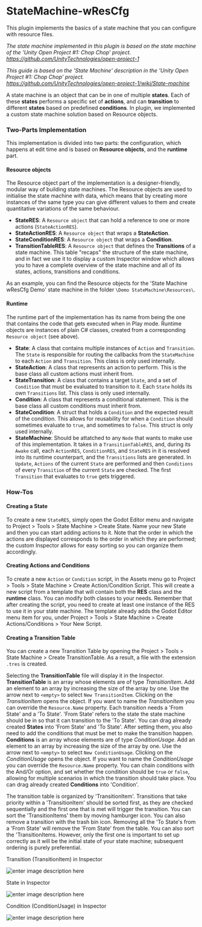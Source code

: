 # StateMachine-wResCfg
This plugin implements the basics of a state machine that you can configure with resource files.

*The state machine implemented in this plugin is based on the state machine of the 'Unity Open Project #1: Chop Chop' project.
https://github.com/UnityTechnologies/open-project-1*

*This guide is based on the 'State Machine' description in the 'Unity Open Project #1: Chop Chop' project. https://github.com/UnityTechnologies/open-project-1/wiki/State-machine*

A state machine is an object that can be in one of multiple **states**. Each of these **states** performs a specific set of **actions**, and can **transition** to different **states** based on predefined **conditions**.
In plugin, we implemented a custom state machine solution based on Resource objects.

### Two-Parts Implementation
This implementation is divided into two parts: the configuration, which happens at edit time and is based on  **Resource objects**, and the  **runtime**  part.

#### Resource objects
The Resource object part of the implementation is a designer-friendly, modular way of building state machines. The Resource objects are used to initialise the state machine with data, which means that by creating more instances of the same type you can give different values to them and create quantitative variations of the same behaviour.

-   **StateRES**: A  `Resource object`  that can hold a reference to one or more actions (`StateActionRES`).
-   **StateActionRES**: A  `Resource object`  that wraps a  **StateAction**.
-   **StateConditionRES**: A  `Resource object`  that wraps a  **Condition**.
-   **TransitionTableRES**: A  `Resource object`  that defines the  **Transitions**  of a state machine. This table "recaps" the structure of the state machine, and in fact we use it to display a custom Inspector window which allows you to have a complete overview of the state machine and all of its states, actions, transitions and conditions.

As an example, you can find the Resource objects for the 'State Machine wResCfg Demo' state machine in the folder  `\Demo StateMachine\Resources\`.

#### Runtime
The runtime part of the implementation has its name from being the one that contains the code that gets executed when in Play mode. Runtime objects are instances of plain C# classes, created from a corresponding  `Resource object`  (see above).

-   **State**: A class that contains multiple instances of  `Action`  and  `Transition`. The  `State`  is responsible for routing the callbacks from the  `StateMachine`  to each  `Action`  and  `Transition`. This class is only used internally.
-   **StateAction**: A class that represents an action to perform. This is the base class all custom actions must inherit from.
-   **StateTransition**: A class that contains a target  `State`, and a set of  `Condition`  that must be evaluated to transition to it. Each  `State`  holds its own  `Transitions`  list. This class is only used internally.
-   **Condition**: A class that represents a conditional statement. This is the base class all custom conditions must inherit from.
-   **StateCondition**: A struct that holds a  `Condition`  and the expected result of the condition. This allows for reusability for when a  `Condition`  should sometimes evaluate to  `true`, and sometimes to  `false`. This struct is only used internally.
-   **StateMachine**: Should be attatched to any  `Node`  that wants to make use of this implementation. It takes in a  `TransitionTableRES`, and, during its  `Awake`  call, each  `ActionRES`,  `ConditionRES`, and  `StateRES`  in it is resolved into its runtime counterpart, and the  `Transitions`  lists are generated. In  `Update`,  `Actions`  of the current  `State`  are performed and then  `Conditions`  of every  `Transition`  of the current  `State`  are checked. The first  `Transition`  that evaluates to  `true`  gets triggered.

### How-Tos

#### Creating a State
To create a new  `StateRES`, simply open the Godot Editor menu and navigate to Project > Tools > State Machine > Create State. Name your new State and then you can start adding actions to it. Note that the order in which the actions are displayed corresponds to the order in which they are performed; the custom Inspector allows for easy sorting so you can organize them accordingly.

#### Creating Actions and Conditions
To create a new  `Action`  or  `Condition`  script, in the Assets menu go to Project > Tools > State Machine > Create Action/Condition Script. This will create a new script from a template that will contain both the  **RES**  class and the  **runtime**  class. You can modify both classes to your needs. Remember that after creating the script, you need to create at least one instance of the RES to use it in your state machine. The template already adds the Godot Editor menu item for you, under Project > Tools > State Machine > Create Actions/Conditions > Your New Script.

#### Creating a Transition Table
You can create a new Transition Table by opening the Project > Tools > State Machine > Create TransitionTable. As a result, a file with the extension `.tres` is created.

Selecting the **TransitionTable** file will display it in the Inspector. **TransitionTable** is an array whose elements are of type *TransitionItem*. Add an element to an array by increasing the size of the array by one. Use the arrow next to `<empty>` to select `New TransitionItem`. Clicking on the *TransitionItem* opens the object. If you want to name the *TransitionItem* you can override the `Resource.Name` property.
Each transition needs a 'From State' and a 'To State'. 'From State' refers to the state the state machine should be in so that it can transition to the 'To State'. You can drag already created **States** into 'From State' and 'To State'. After setting them, you also need to add the conditions that must be met to make the transition happen. **Conditions** is an array whose elements are of type *ConditionUsage*. Add an element to an array by increasing the size of the array by one. Use the arrow next to `<empty>` to select `New ConditionUsage`. Clicking on the *ConditionUsage* opens the object. If you want to name the *ConditionUsage* you can override the `Resource.Name` property. You can chain conditions with the And/Or option, and set whether the condition should be  `true`  or  `false`, allowing for multiple scenarios in which the transition should take place.  You can drag already created **Conditions** into 'Condition'.

The transition table is organized by 'TransitionItem'. Transitions that take priority within a 'TransitionItem' should be sorted first, as they are checked sequentially and the first one that is met will trigger the transition. You can sort the 'TransitionItems' them by moving hamburger icon. You can also remove a transition with the trash bin icon. Removing all the 'To State's from a 'From State' will remove the 'From State' from the table. You can also sort the 'TransitionItems. However, only the first one is important to set up correctly as it will be the initial state of your state machine; subsequent ordering is purely preferential.

Transition (TransitionItem) in Inspector

![enter image description here](https://github.com/Trufiadok/State-Machine-wResCfg/blob/main/Docs/OpenedTransitionItem.png)

State in Inspector

![enter image description here](https://github.com/Trufiadok/State-Machine-wResCfg/blob/main/Docs/OpenedState.png)

Condition (ConditionUsage) in Inspector

![enter image description here](https://github.com/Trufiadok/State-Machine-wResCfg/blob/main/Docs/OpenedConditionUsage.png)